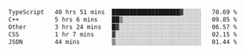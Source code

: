 <!--START_SECTION:waka-->

```txt
TypeScript   40 hrs 51 mins  ███████████████████▓░░░░░   78.69 %
C++          5 hrs 6 mins    ██▒░░░░░░░░░░░░░░░░░░░░░░   09.85 %
Other        3 hrs 24 mins   █▓░░░░░░░░░░░░░░░░░░░░░░░   06.57 %
CSS          1 hr 7 mins     ▓░░░░░░░░░░░░░░░░░░░░░░░░   02.15 %
JSON         44 mins         ▒░░░░░░░░░░░░░░░░░░░░░░░░   01.44 %
```

<!--END_SECTION:waka-->
